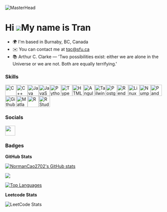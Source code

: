![MasterHead](https://i.gifer.com/OvZ.gif)

Hi ![](https://user-images.githubusercontent.com/18350557/176309783-0785949b-9127-417c-8b55-ab5a4333674e.gif)My name is Tran
============================================================================================================================

* 🌍 I'm based in Burnaby, BC, Canada
* ✉️  You can contact me at [tqc@sfu.ca](mailto:tqc@sfu.ca)
* 📚 Arthur C. Clarke — 'Two possibilities exist: either we are alone in the Universe or we are not. Both are equally terrifying.'

### Skills


<p align="left">
<a href="https://docs.microsoft.com/en-us/cpp/?view=msvc-170" target="_blank" rel="noreferrer"><img src="https://raw.githubusercontent.com/danielcranney/readme-generator/main/public/icons/skills/c-colored.svg" width="36" height="36" alt="C" /></a><a href="https://docs.microsoft.com/en-us/cpp/?view=msvc-170" target="_blank" rel="noreferrer"><img src="https://raw.githubusercontent.com/danielcranney/readme-generator/main/public/icons/skills/cplusplus-colored.svg" width="36" height="36" alt="C++" /></a><a href="https://www.oracle.com/java/" target="_blank" rel="noreferrer"><img src="https://raw.githubusercontent.com/danielcranney/readme-generator/main/public/icons/skills/java-colored.svg" width="36" height="36" alt="Java" /></a><a href="https://developer.mozilla.org/en-US/docs/Web/JavaScript" target="_blank" rel="noreferrer"><img src="https://raw.githubusercontent.com/danielcranney/readme-generator/main/public/icons/skills/javascript-colored.svg" width="36" height="36" alt="JavaScript" /></a><a href="https://www.python.org/" target="_blank" rel="noreferrer"><img src="https://raw.githubusercontent.com/danielcranney/readme-generator/main/public/icons/skills/python-colored.svg" width="36" height="36" alt="Python" /></a><a href="https://www.typescriptlang.org/" target="_blank" rel="noreferrer"><img src="https://raw.githubusercontent.com/danielcranney/readme-generator/main/public/icons/skills/typescript-colored.svg" width="36" height="36" alt="TypeScript" /></a><a href="https://developer.mozilla.org/en-US/docs/Glossary/HTML5" target="_blank" rel="noreferrer"><img src="https://raw.githubusercontent.com/danielcranney/readme-generator/main/public/icons/skills/html5-colored.svg" width="36" height="36" alt="HTML5" /></a><a href="https://angular.io/" target="_blank" rel="noreferrer"><img src="https://raw.githubusercontent.com/danielcranney/readme-generator/main/public/icons/skills/angularjs-colored.svg" width="36" height="36" alt="Angular" /></a><a href="https://tailwindcss.com/" target="_blank" rel="noreferrer"><img src="https://raw.githubusercontent.com/danielcranney/readme-generator/main/public/icons/skills/tailwindcss-colored.svg" width="36" height="36" alt="TailwindCSS" /></a><a href="https://www.postgresql.org/" target="_blank" rel="noreferrer"><img src="https://raw.githubusercontent.com/danielcranney/readme-generator/main/public/icons/skills/postgresql-colored.svg" width="36" height="36" alt="PostgreSQL" /></a><a href="https://render.com/" target="_blank" rel="noreferrer"><img src="https://raw.githubusercontent.com/danielcranney/readme-generator/main/public/icons/skills/render-colored.svg" width="36" height="36" alt="Render" /></a><a href="https://www.linux.org" target="_blank" rel="noreferrer"><img src="https://raw.githubusercontent.com/danielcranney/readme-generator/main/public/icons/skills/linux-colored.svg" width="36" height="36" alt="Linux" /></a><a href="https://numpy.org" target="_blank" rel="noreferrer"><img src="https://cdn.jsdelivr.net/gh/devicons/devicon/icons/numpy/numpy-original.svg" width="36" height="36" alt="Numpys" /></a><a href="https://pandas.pydata.org" target="_blank" rel="noreferrer"><img src="https://cdn.jsdelivr.net/gh/devicons/devicon/icons/pandas/pandas-original.svg" width="36" height="36" alt="Pandas" /></a><a href="https://github.com" target="_blank" rel="noreferrer"><img src="https://cdn.jsdelivr.net/gh/devicons/devicon/icons/github/github-original.svg" width="36" height="36" alt="Github" /></a><a href="https://www.mathworks.com/products/matlab.html" target="_blank" rel="noreferrer"><img src="https://cdn.jsdelivr.net/gh/devicons/devicon/icons/matlab/matlab-original.svg" width="36" height="36" alt="Matlab" /></a><a href="https://rstudio-education.github.io/hopr/index.html" target="_blank" rel="noreferrer"><img src="https://cdn.jsdelivr.net/gh/devicons/devicon/icons/r/r-original.svg" width="36" height="36" alt="R" /></a><a href="https://rstudio-education.github.io/hopr/index.html" target="_blank" rel="noreferrer"><img src="https://cdn.jsdelivr.net/gh/devicons/devicon/icons/rstudio/rstudio-original.svg" width="36" height="36" alt="RStudio" /></a></p> 

### Socials

<p align="left"> <a href="https://www.linkedin.com/in/tran-quang-ngoc-cao-4b52a6237/" target="_blank" rel="noreferrer"> <picture> <source media="(prefers-color-scheme: dark)" srcset="https://raw.githubusercontent.com/danielcranney/readme-generator/main/public/icons/socials/linkedin-dark.svg" /> <source media="(prefers-color-scheme: light)" srcset="https://raw.githubusercontent.com/danielcranney/readme-generator/main/public/icons/socials/linkedin.svg" /> <img src="https://raw.githubusercontent.com/danielcranney/readme-generator/main/public/icons/socials/linkedin.svg" width="32" height="32" /> </picture> </a></p>

### Badges

<b>GitHub Stats</b>

<a href="http://www.github.com/NormanCao2702"><img src="https://github-readme-stats.vercel.app/api?username=NormanCao2702&show_icons=true&hide=&count_private=true&title_color=facc15&text_color=ffffff&icon_color=f97316&bg_color=000000&hide_border=true&show_icons=true" alt="NormanCao2702's GitHub stats" /></a>

<a href="http://www.github.com/NormanCao2702"><img src="https://github-readme-streak-stats.herokuapp.com/?user=NormanCao2702&stroke=ffffff&background=000000&ring=facc15&fire=facc15&currStreakNum=ffffff&currStreakLabel=facc15&sideNums=ffffff&sideLabels=ffffff&dates=ffffff&hide_border=true" /></a>

<a href="https://github.com/NormanCao2702" align="left"><img src="https://github-readme-stats.vercel.app/api/top-langs/?username=NormanCao2702&langs_count=10&title_color=facc15&text_color=ffffff&icon_color=f97316&bg_color=000000&hide_border=true&locale=en&custom_title=Top%20%Languages" alt="Top Languages" /></a>

<b>Leetcode Stats</b>

![LeetCode Stats](https://leetcard.jacoblin.cool/ngoc2702?theme=dark&font=Josefin%20Sans&ext=heatmap)